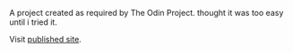 A project created as required by The Odin Project.
thought it was too easy until i tried it.

Visit [published site](https://joshysmart.github.io/google-homepage).

